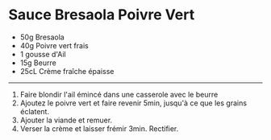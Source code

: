 # Sauce Bresaola Poivre Vert

- 50g Bresaola
- 40g Poivre vert frais
- 1 gousse d'Ail
- 15g Beurre
- 25cL Crème fraîche épaisse

---

1. Faire blondir l'ail émincé dans une casserole avec le beurre
2. Ajoutez le poivre vert et faire revenir 5min, jusqu'à ce que les grains éclatent.
3. Ajouter la viande et remuer.
4. Verser la crème et laisser frémir 3min. Rectifier.
